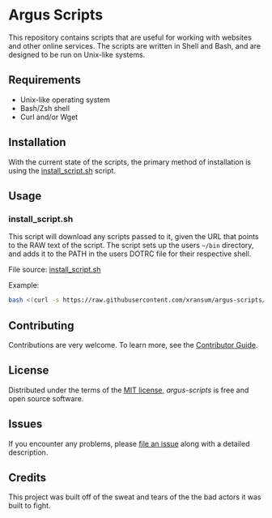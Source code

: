 # Argus Scripts

This repository contains scripts that are useful for working with websites and other online services. The scripts are written in Shell and Bash, and are designed to be run on Unix-like systems.

## Requirements

- Unix-like operating system
- Bash/Zsh shell
- Curl and/or Wget

## Installation

With the current state of the scripts, the primary method of installation is using the [install_script.sh](./scripts/install_script.sh) script.

## Usage

### install_script.sh

This script will download any scripts passed to it, given the URL that points to the RAW text of the script. The script sets up the users `~/bin` directory, and adds it to the PATH in the users DOTRC file for their respective shell.

File source: [install_script.sh](./scripts/install_script.sh)

Example:

```bash
bash <(curl -s https://raw.githubusercontent.com/xransum/argus-scripts/refs/heads/main/scripts/install_script.sh) [URL]...
```

## Contributing

Contributions are very welcome.
To learn more, see the [Contributor Guide].

## License

Distributed under the terms of the [MIT license][license],
_argus-scripts_ is free and open source software.

## Issues

If you encounter any problems,
please [file an issue] along with a detailed description.

## Credits

This project was built off of the sweat and tears
of the the bad actors it was built to fight.

<!-- github-only -->

[contributor guide]: https://github.com/xransum/argus-scripts/blob/main/CONTRIBUTING.md
[file an issue]: https://github.com/xransum/argus-scripts/issues
[license]: https://github.com/xransum/argus-scripts/blob/main/LICENSE
